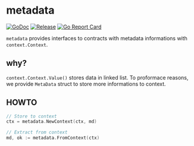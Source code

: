 # metadata

[![GoDoc](https://godoc.org/github.com/ipfans/metadata?status.svg)](https://godoc.org/github.com/ipfans/metadata)
[![Release](https://img.shields.io/github/release/ipfans/metadata.svg?style=flat-square)](https://github.com/ipfans/metadata/releases)
[![Go Report Card](https://goreportcard.com/badge/github.com/ipfans/metadata)](https://goreportcard.com/report/github.com/ipfans/metadata)

`metadata` provides interfaces to contracts with metadata informations with `context.Context`. 

## why?

`context.Context.Value()` stores data in linked list. To proformace reasons, we provide `MetaData`
struct to store more informations to context.

## HOWTO

```go
// Store to context
ctx = metadata.NewContext(ctx, md)

// Extract from context
md, ok := metadata.FromContext(ctx)
```

